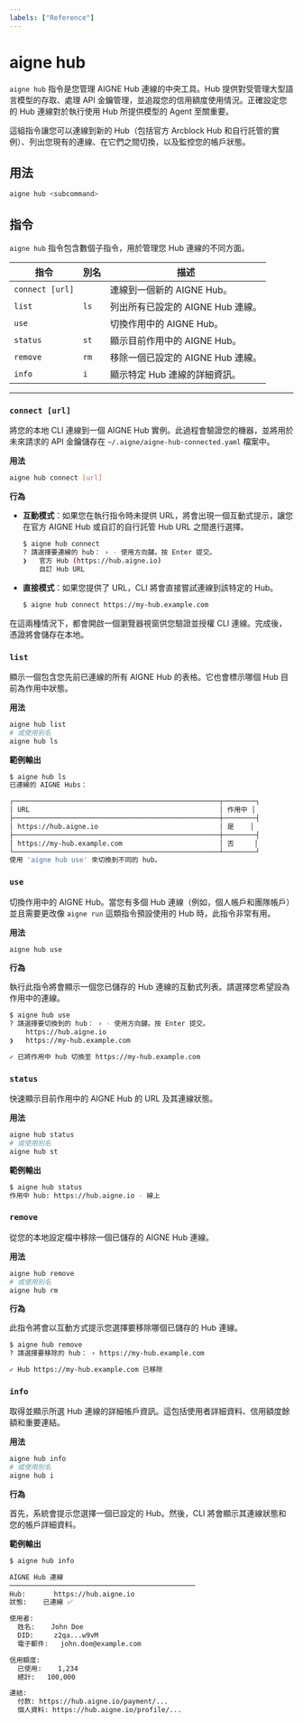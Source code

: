 ```yaml
---
labels: ["Reference"]
---
```


# aigne hub

`aigne hub` 指令是您管理 AIGNE Hub 連線的中央工具。Hub 提供對受管理大型語言模型的存取、處理 API 金鑰管理，並追蹤您的信用額度使用情況。正確設定您的 Hub 連線對於執行使用 Hub 所提供模型的 Agent 至關重要。

這組指令讓您可以連線到新的 Hub（包括官方 Arcblock Hub 和自行託管的實例）、列出您現有的連線、在它們之間切換，以及監控您的帳戶狀態。

## 用法

```bash 基本指令結構
aigne hub <subcommand>
```

## 指令

`aigne hub` 指令包含數個子指令，用於管理您 Hub 連線的不同方面。

| 指令 | 別名 | 描述 |
|---|---|---|
| `connect [url]` | | 連線到一個新的 AIGNE Hub。 |
| `list` | `ls` | 列出所有已設定的 AIGNE Hub 連線。 |
| `use` | | 切換作用中的 AIGNE Hub。 |
| `status` | `st` | 顯示目前作用中的 AIGNE Hub。 |
| `remove` | `rm` | 移除一個已設定的 AIGNE Hub 連線。 |
| `info` | `i` | 顯示特定 Hub 連線的詳細資訊。 |

---

### `connect [url]`

將您的本地 CLI 連線到一個 AIGNE Hub 實例。此過程會驗證您的機器，並將用於未來請求的 API 金鑰儲存在 `~/.aigne/aigne-hub-connected.yaml` 檔案中。

**用法**

```bash 連線到 Hub
aigne hub connect [url]
```

**行為**

- **互動模式**：如果您在執行指令時未提供 URL，將會出現一個互動式提示，讓您在官方 AIGNE Hub 或自訂的自行託管 Hub URL 之間進行選擇。

  ```bash 互動式連線 icon=mdi:console
  $ aigne hub connect
  ? 請選擇要連線的 hub： › - 使用方向鍵。按 Enter 提交。
  ❯   官方 Hub (https://hub.aigne.io)
      自訂 Hub URL
  ```

- **直接模式**：如果您提供了 URL，CLI 將會直接嘗試連線到該特定的 Hub。

  ```bash 直接連線 icon=mdi:console
  $ aigne hub connect https://my-hub.example.com
  ```

在這兩種情況下，都會開啟一個瀏覽器視窗供您驗證並授權 CLI 連線。完成後，憑證將會儲存在本地。

### `list`

顯示一個包含您先前已連線的所有 AIGNE Hub 的表格。它也會標示哪個 Hub 目前為作用中狀態。

**用法**

```bash 列出連線
aigne hub list
# 或使用別名
aigne hub ls
```

**範例輸出**

```bash icon=mdi:table
$ aigne hub ls
已連線的 AIGNE Hubs：

┌───────────────────────────────────────────────────┬────────┐
│ URL                                               │ 作用中 │
├───────────────────────────────────────────────────┼────────┤
│ https://hub.aigne.io                              │ 是    │
├───────────────────────────────────────────────────┼────────┤
│ https://my-hub.example.com                        │ 否     │
└───────────────────────────────────────────────────┴────────┘
使用 'aigne hub use' 來切換到不同的 hub。
```

### `use`

切換作用中的 AIGNE Hub。當您有多個 Hub 連線（例如，個人帳戶和團隊帳戶）並且需要更改像 `aigne run` 這類指令預設使用的 Hub 時，此指令非常有用。

**用法**

```bash 切換作用中 Hub
aigne hub use
```

**行為**

執行此指令將會顯示一個您已儲存的 Hub 連線的互動式列表。請選擇您希望設為作用中的連線。

```bash 互動式切換 icon=mdi:console
$ aigne hub use
? 請選擇要切換到的 hub： › - 使用方向鍵。按 Enter 提交。
    https://hub.aigne.io
❯   https://my-hub.example.com

✓ 已將作用中 hub 切換至 https://my-hub.example.com
```

### `status`

快速顯示目前作用中的 AIGNE Hub 的 URL 及其連線狀態。

**用法**

```bash 檢查狀態
aigne hub status
# 或使用別名
aigne hub st
```

**範例輸出**

```bash icon=mdi:console
$ aigne hub status
作用中 hub: https://hub.aigne.io - 線上
```

### `remove`

從您的本地設定檔中移除一個已儲存的 AIGNE Hub 連線。

**用法**

```bash 移除 Hub
aigne hub remove
# 或使用別名
aigne hub rm
```

**行為**

此指令將會以互動方式提示您選擇要移除哪個已儲存的 Hub 連線。

```bash 互動式移除 icon=mdi:console
$ aigne hub remove
? 請選擇要移除的 hub： › https://my-hub.example.com

✓ Hub https://my-hub.example.com 已移除
```

### `info`

取得並顯示所選 Hub 連線的詳細帳戶資訊。這包括使用者詳細資料、信用額度餘額和重要連結。

**用法**

```bash 取得 Hub 資訊
aigne hub info
# 或使用別名
aigne hub i
```

**行為**

首先，系統會提示您選擇一個已設定的 Hub。然後，CLI 將會顯示其連線狀態和您的帳戶詳細資料。

**範例輸出**

```bash icon=mdi:information-outline
$ aigne hub info

AIGNE Hub 連線
──────────────────────────────────────────────
Hub:       https://hub.aigne.io
狀態:    已連線 ✅

使用者:
  姓名:    John Doe
  DID:     z2qa...w9vM
  電子郵件:   john.doe@example.com

信用額度:
  已使用:    1,234
  總計:   100,000

連結:
  付款: https://hub.aigne.io/payment/...
  個人資料: https://hub.aigne.io/profile/...
```
